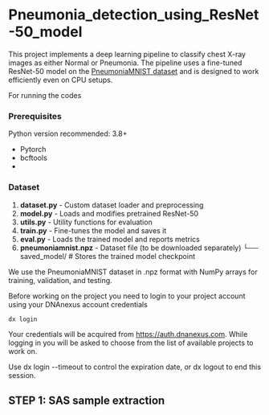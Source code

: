 # Pneumonia_detection_using_ResNet-50_model

This project implements a deep learning pipeline to classify chest X-ray images as either Normal or Pneumonia. The pipeline uses a fine-tuned ResNet-50 model on the [PneumoniaMNIST dataset](https://www.kaggle.com/datasets/rijulshr/pneumoniamnist/data) and is designed to work efficiently even on CPU setups.

For running the codes
### Prerequisites
Python version recommended: 3.8+
- Pytorch
- bcftools
- 

### Dataset
1. __dataset.py__ - Custom dataset loader and preprocessing
2. __model.py__ - Loads and modifies pretrained ResNet-50
3. __utils.py__ - Utility functions for evaluation
4. __train.py__ - Fine-tunes the model and saves it
5. __eval.py__ - Loads the trained model and reports metrics
6. __pneumoniamnist.npz__ - Dataset file (to be downloaded separately)
└── saved_model/       # Stores the trained model checkpoint

We use the PneumoniaMNIST dataset in .npz format with NumPy arrays for training, validation, and testing.

Before working on the project you need to login to your project account using your DNAnexus account credentials
```
dx login
```
Your credentials will be acquired from https://auth.dnanexus.com. While logging in you will be asked to choose from the list of available projects to work on.

Use dx login --timeout to control the expiration date, or dx logout to end this session.

## STEP 1: SAS sample extraction
